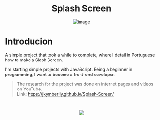 <div align="center">
  
  <h1>Splash Screen</h1>

  ![image](https://github.com/user-attachments/assets/5a69c0a7-b6a7-423c-bd43-73c20108191c)

</div>

<h1>Introducion</h1>

A simple project that took a while to complete, where I detail in Portuguese how to make a Slash Screen.

I'm starting simple projects with JavaScript. Being a beginner in programming, I want to become a front-end developer.

> The research for the project was done on internet pages and videos on YouTube.<br>
> Link: https://jkymberlly.github.io/Splash-Screen/
<br>

<div align="center">
  
![](https://img.shields.io/badge/developing-ffa896?style=for-the-badge&Color=ffffff)
</div>
